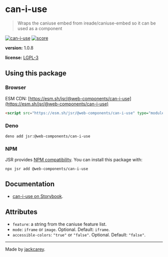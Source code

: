 # can-i-use

> Wraps the caniuse embed from ireade/caniuse-embed so it can be used as a component

[![can-i-use](https://jsr.io/badges/@web-components/can-i-use)](https://jsr.io/@web-components/can-i-use) [![score](https://jsr.io/badges/@web-components/can-i-use/score)](https://jsr.io/@web-components/can-i-use/score)

**version:** 1.0.8

**license:** [LGPL-3](https://www.tldrlegal.com/search?query=LGPL-3)

## Using this package

### Browser

ESM CDN: [https://esm.sh/jsr/@web-components/can-i-use](https://esm.sh/jsr/@web-components/can-i-use)

```html
<script src="https://esm.sh/jsr/@web-components/can-i-use" type="module"></script>
```

### Deno

```
deno add jsr:@web-components/can-i-use
```

### NPM

JSR provides [NPM compatibility](https://jsr.io/docs/npm-compatibility). You can install this package with:

```
npx jsr add @web-components/can-i-use
```

## Documentation

-   [can-i-use on Storybook](https://jackcarey.co.uk/web-components/storybook-static/?path=/docs/about--all-stories).

## Attributes

-   `feature`: a string from the caniuse feature list.
-   `mode`: `iframe` or `image`. Optional. Default: `iframe`.
-   `accessible-colors`: `"true"` or `"false"`. Optional. Default: `"false"`.


---

Made by [jackcarey](https://jackcarey.co.uk).
